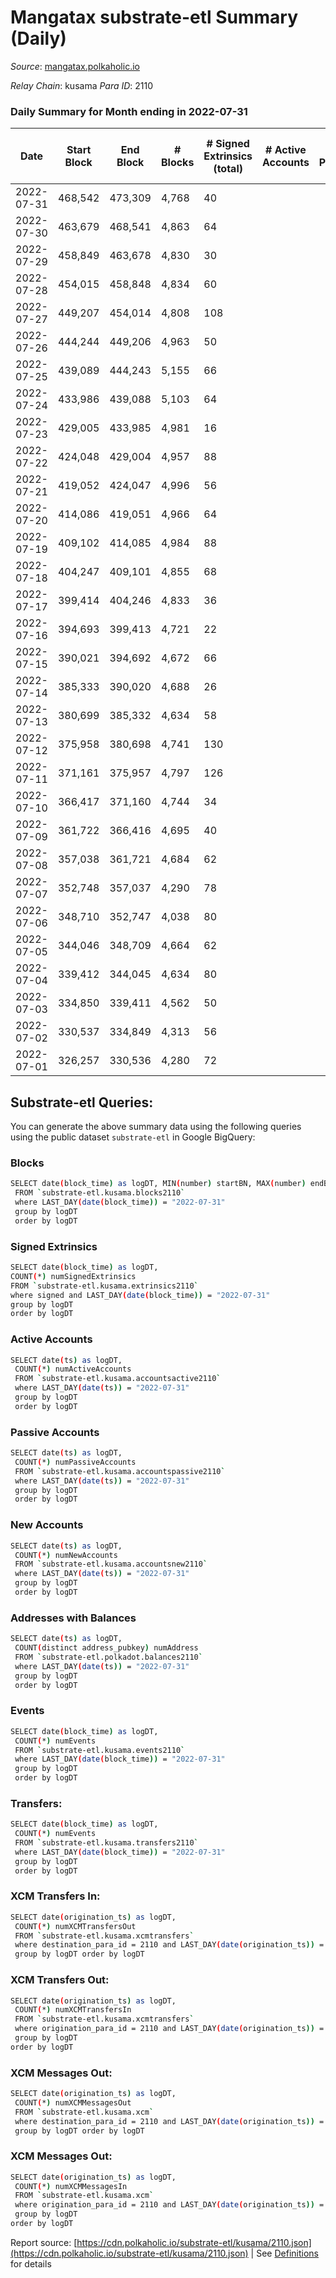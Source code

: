 # Mangatax substrate-etl Summary (Daily)

_Source_: [mangatax.polkaholic.io](https://mangatax.polkaholic.io)

*Relay Chain*: kusama
*Para ID*: 2110



### Daily Summary for Month ending in 2022-07-31


| Date | Start Block | End Block | # Blocks | # Signed Extrinsics (total) | # Active Accounts | # Passive | # New | # Addresses with Balances | # Events | # Transfers | # XCM Transfers In | # XCM Transfers Out | # XCM In | # XCM Out | Issues | 
| ---- | ----------- | --------- | -------- | --------------------------- | ----------------- | --------- | ----- | ------------------------- | -------- | ----------- | ------------------ | ------------------- | -------- | --------- | ------ |
| 2022-07-31 | 468,542 | 473,309 | 4,768 | 40 |  |  |  | 1,180 | 9,742 |   | 1 ($1,252.18) | 10 ($1,178.73) | 1 | 4 |  |
| 2022-07-30 | 463,679 | 468,541 | 4,863 | 64 |  |  |  | 1,180 | 9,962 |   |   | 8 ($3,870.19) |  | 4 |  |
| 2022-07-29 | 458,849 | 463,678 | 4,830 | 30 |  |  |  | 1,180 | 9,860 |   |   | 6 ($1,147.99) |  | 3 |  |
| 2022-07-28 | 454,015 | 458,848 | 4,834 | 60 |  |  |  | 1,180 | 9,893 |   |   | 4 ($224.00) |  | 2 |  |
| 2022-07-27 | 449,207 | 454,014 | 4,808 | 108 |  |  |  | 1,180 | 9,905 | 6  | 2 ($733.57) | 16 ($5,031.69) | 2 | 8 |  |
| 2022-07-26 | 444,244 | 449,206 | 4,963 | 50 |  |  |  | 1,179 | 10,158 | 4  | 1 ($10.81) | 6 ($1,316.53) | 1 | 3 |  |
| 2022-07-25 | 439,089 | 444,243 | 5,155 | 66 |  |  |  | 1,176 | 10,601 | 2  | 2 ($127.37) | 4 ($136.39) | 2 | 1 |  |
| 2022-07-24 | 433,986 | 439,088 | 5,103 | 64 |  |  |  | 1,174 | 10,441 |   | 1 ($98.60) | 5 ($2,720.85) | 1 | 2 |  |
| 2022-07-23 | 429,005 | 433,985 | 4,981 | 16 |  |  |  | 1,174 | 10,147 |   |   |   |  |  |  |
| 2022-07-22 | 424,048 | 429,004 | 4,957 | 88 |  |  |  | 1,174 | 10,174 | 2  | 1 ($277.48) | 12 ($3,282.38) | 1 | 5 |  |
| 2022-07-21 | 419,052 | 424,047 | 4,996 | 56 |  |  |  | 1,174 | 10,224 | 2  | 2 ($79.13) | 3 ($206.10) | 2 | 2 |  |
| 2022-07-20 | 414,086 | 419,051 | 4,966 | 64 |  |  |  | 1,173 | 10,176 | 1  | 2 ($239.94) | 2 ($898.67) | 2 | 1 |  |
| 2022-07-19 | 409,102 | 414,085 | 4,984 | 88 |  |  |  | 1,173 | 10,288 | 4  | 4 ($798.90) | 6 ($1,366.40) | 4 | 4 |  |
| 2022-07-18 | 404,247 | 409,101 | 4,855 | 68 |  |  |  | 1,172 | 9,959 |   | 4 ($1,252.69) | 8 ($495.89) | 4 | 4 |  |
| 2022-07-17 | 399,414 | 404,246 | 4,833 | 36 |  |  |  |  | 9,869 |   | 2 ($347.02) | 9 ($908.20) | 2 | 4 |  |
| 2022-07-16 | 394,693 | 399,413 | 4,721 | 22 |  |  |  | 1,172 | 9,634 |   | 1 ($6.51) | 2 ($245.43) | 1 | 1 |  |
| 2022-07-15 | 390,021 | 394,692 | 4,672 | 66 |  |  |  | 1,172 | 9,533 | 1  | 1 ($16.32) | 9 ($6,724.51) | 1 | 5 |  |
| 2022-07-14 | 385,333 | 390,020 | 4,688 | 26 |  |  |  | 1,172 | 9,573 |   | 2 ($491.26) | 2 ($103.96) | 2 | 1 |  |
| 2022-07-13 | 380,699 | 385,332 | 4,634 | 58 |  |  |  | 1,172 | 9,491 | 2  |   | 8 ($1,830.35) |  | 5 |  |
| 2022-07-12 | 375,958 | 380,698 | 4,741 | 130 |  |  |  | 1,172 | 4,998 |   | 8 ($83.15) | 25 ($2,768.32) | 8 | 12 |  |
| 2022-07-11 | 371,161 | 375,957 | 4,797 | 126 |  |  |  | 1,172 | 9,911 | 15  | 1 ($96.34) | 15 ($4,267.12) | 1 | 8 |  |
| 2022-07-10 | 366,417 | 371,160 | 4,744 | 34 |  |  |  | 1,164 | 9,695 |   | 2 ($55.93) | 4 ($1,475.60) | 2 | 2 |  |
| 2022-07-09 | 361,722 | 366,416 | 4,695 | 40 |  |  |  | 1,164 | 9,602 |   | 3 ($53.33) | 5 ($667.01) | 3 | 2 |  |
| 2022-07-08 | 357,038 | 361,721 | 4,684 | 62 |  |  |  | 1,164 | 9,603 | 1  | 3 ($2,410.42) | 3 ($1,222.38) | 3 | 2 |  |
| 2022-07-07 | 352,748 | 357,037 | 4,290 | 78 |  |  |  | 1,164 | 8,820 | 3  |   | 15 ($2,790.35) |  | 4 |  |
| 2022-07-06 | 348,710 | 352,747 | 4,038 | 80 |  |  |  | 1,164 | 8,280 | 2  | 3 ($66.06) | 10 ($2,231.88) | 3 | 2 |  |
| 2022-07-05 | 344,046 | 348,709 | 4,664 | 62 |  |  |  | 1,163 | 9,561 | 3  | 3 ($876.53) | 7 ($2,160.07) | 3 | 4 |  |
| 2022-07-04 | 339,412 | 344,045 | 4,634 | 80 |  |  |  |  | 9,531 | 2  | 5 ($4,872.94) | 5 ($2,427.31) | 5 | 3 |  |
| 2022-07-03 | 334,850 | 339,411 | 4,562 | 50 |  |  |  |  | 9,301 | 1  |   | 2 ($430.60) |  | 2 |  |
| 2022-07-02 | 330,537 | 334,849 | 4,313 | 56 |  |  |  | 1,159 | 8,840 | 3  | 1 ($24.63) | 3 ($55.25) | 1 | 2 |  |
| 2022-07-01 | 326,257 | 330,536 | 4,280 | 72 |  |  |  |  | 8,814 | 6  | 4 ($708.44) | 4 ($1,780.30) | 4 | 2 |  |

## Substrate-etl Queries:
You can generate the above summary data using the following queries using the public dataset `substrate-etl` in Google BigQuery:

### Blocks
```bash
SELECT date(block_time) as logDT, MIN(number) startBN, MAX(number) endBN, COUNT(*) numBlocks 
 FROM `substrate-etl.kusama.blocks2110`  
 where LAST_DAY(date(block_time)) = "2022-07-31" 
 group by logDT 
 order by logDT
```

### Signed Extrinsics
```bash
SELECT date(block_time) as logDT, 
COUNT(*) numSignedExtrinsics 
FROM `substrate-etl.kusama.extrinsics2110`  
where signed and LAST_DAY(date(block_time)) = "2022-07-31" 
group by logDT 
order by logDT
```

### Active Accounts
```bash
SELECT date(ts) as logDT, 
 COUNT(*) numActiveAccounts 
 FROM `substrate-etl.kusama.accountsactive2110` 
 where LAST_DAY(date(ts)) = "2022-07-31" 
 group by logDT 
 order by logDT
```

### Passive Accounts
```bash
SELECT date(ts) as logDT, 
 COUNT(*) numPassiveAccounts 
 FROM `substrate-etl.kusama.accountspassive2110` 
 where LAST_DAY(date(ts)) = "2022-07-31" 
 group by logDT 
 order by logDT
```

### New Accounts
```bash
SELECT date(ts) as logDT, 
 COUNT(*) numNewAccounts 
 FROM `substrate-etl.kusama.accountsnew2110` 
 where LAST_DAY(date(ts)) = "2022-07-31" 
 group by logDT
 order by logDT
```

### Addresses with Balances
```bash
SELECT date(ts) as logDT,
 COUNT(distinct address_pubkey) numAddress 
 FROM `substrate-etl.polkadot.balances2110` 
 where LAST_DAY(date(ts)) = "2022-07-31" 
 group by logDT 
 order by logDT
```

### Events
```bash
SELECT date(block_time) as logDT, 
 COUNT(*) numEvents 
 FROM `substrate-etl.kusama.events2110` 
 where LAST_DAY(date(block_time)) = "2022-07-31" 
 group by logDT 
 order by logDT
```

### Transfers:
```bash
SELECT date(block_time) as logDT, 
 COUNT(*) numEvents 
 FROM `substrate-etl.kusama.transfers2110` 
 where LAST_DAY(date(block_time)) = "2022-07-31" 
 group by logDT 
 order by logDT
```

### XCM Transfers In:
```bash
SELECT date(origination_ts) as logDT, 
 COUNT(*) numXCMTransfersOut 
 FROM `substrate-etl.kusama.xcmtransfers` 
 where destination_para_id = 2110 and LAST_DAY(date(origination_ts)) = "2022-07-31" 
 group by logDT order by logDT
```

### XCM Transfers Out:
```bash
SELECT date(origination_ts) as logDT, 
 COUNT(*) numXCMTransfersIn 
 FROM `substrate-etl.kusama.xcmtransfers` 
 where origination_para_id = 2110 and LAST_DAY(date(origination_ts)) = "2022-07-31" 
 group by logDT 
order by logDT
```

### XCM Messages Out:
```bash
SELECT date(origination_ts) as logDT, 
 COUNT(*) numXCMMessagesOut 
 FROM `substrate-etl.kusama.xcm` 
 where destination_para_id = 2110 and LAST_DAY(date(origination_ts)) = "2022-07-31" 
 group by logDT order by logDT
```

### XCM Messages Out:
```bash
SELECT date(origination_ts) as logDT, 
 COUNT(*) numXCMMessagesIn 
 FROM `substrate-etl.kusama.xcm` 
 where origination_para_id = 2110 and LAST_DAY(date(origination_ts)) = "2022-07-31" 
 group by logDT 
order by logDT
```


Report source: [https://cdn.polkaholic.io/substrate-etl/kusama/2110.json](https://cdn.polkaholic.io/substrate-etl/kusama/2110.json) | See [Definitions](/DEFINITIONS.md) for details
